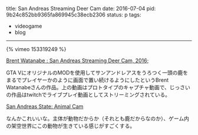 title: San Andreas Streaming Deer Cam
date: 2016-07-04
pid: 9b24c852bb9365fa869945c38ecb2306
status: p
tags:
- videogame
- blog
---

{% vimeo 153319249 %}

[Brent Watanabe : San Andreas Streaming Deer Cam, 2016;][1]

GTA VにオリジナルのMODを使用してサンアンドレアスをうろつく一頭の鹿をまるでプレイヤーかのように画面で置い続けるようにしたというBrent Watanabeさんの作品。上の動画はプロトタイプのキャプチャ動画で、じっさいの作品はtwitchでライブプレイ動画としてストリーミングされている。

[San Andreas State: Animal Cam][2]

なんかこれいいな。主体が動物だからか（それとも鹿だからなのか）、ゲーム内の架空世界にこの動物が生きている感じがすごくする。

[1]:	http://bwatanabe.com/GTA_V_WanderingDeer.html
[2]:	http://sanandreasanimalcams.com/